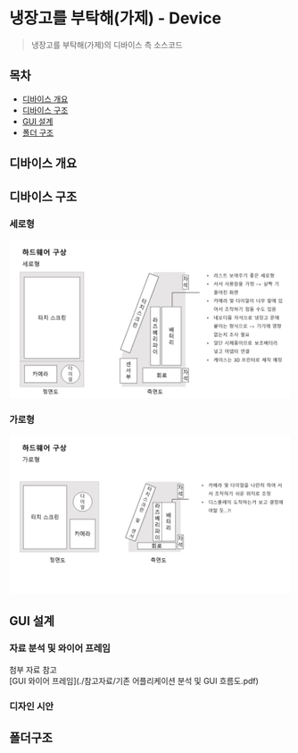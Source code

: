 # 냉장고를 부탁해(가제) - Device
> 냉장고를 부탁해(가제)의 디바이스 측 소스코드


## 목차
- [디바이스 개요](#디바이스-개요)
- [디바이스 구조](#디바이스-구조)
- [GUI 설계](#GUI-설계)
- [폴더 구조](#폴더-구조)

## 디바이스 개요


## 디바이스 구조
### 세로형
![세로형](./img/vertical.JPG)
### 가로형
![기로형](./img/horizontal.JPG)

## GUI 설계
### 자료 분석 및 와이어 프레임
첨부 자료 참고
<br>
[GUI 와이어 프레임](./참고자료/기존 어플리케이션 분석 및 GUI 흐름도.pdf)

### 디자인 시안


## 폴더구조